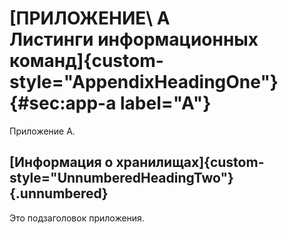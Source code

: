# [ПРИЛОЖЕНИЕ\ А<br>**Листинги информационных команд**]{custom-style="AppendixHeadingOne"} {#sec:app-a label="A"} 

Приложение А.

## [Информация о хранилищах]{custom-style="UnnumberedHeadingTwo"} {.unnumbered}

Это подзаголовок приложения.
